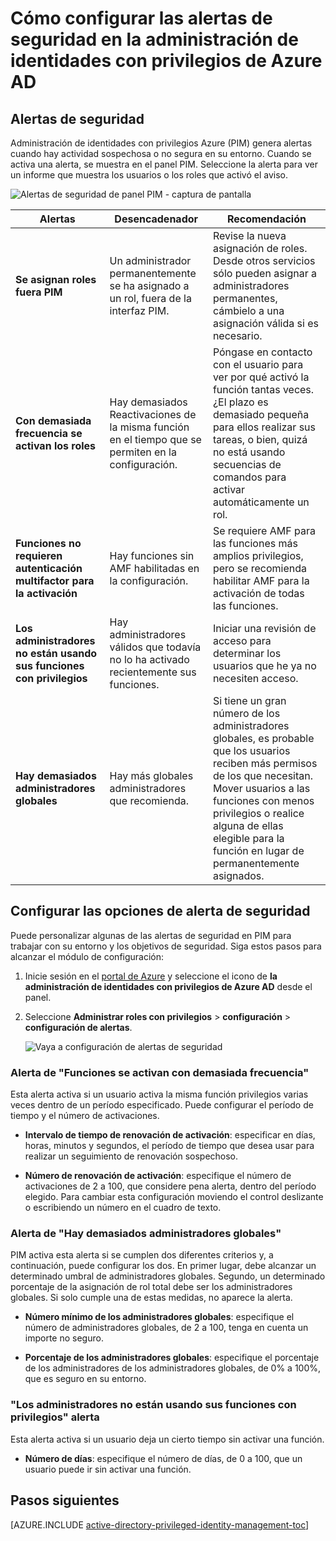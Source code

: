 <properties
   pageTitle="Cómo configurar las alertas de seguridad | Microsoft Azure"
   description="Obtenga información sobre cómo configurar las alertas de seguridad de la extensión de administración de identidades con privilegios de Azure."
   services="active-directory"
   documentationCenter=""
   authors="kgremban"
   manager="femila"
   editor=""/>

<tags
   ms.service="active-directory"
   ms.devlang="na"
   ms.topic="article"
   ms.tgt_pltfrm="na"
   ms.workload="identity"
   ms.date="09/02/2016"
   ms.author="kgremban"/>

# <a name="how-to-configure-security-alerts-in-azure-ad-privileged-identity-management"></a>Cómo configurar las alertas de seguridad en la administración de identidades con privilegios de Azure AD

## <a name="security-alerts"></a>Alertas de seguridad
Administración de identidades con privilegios Azure (PIM) genera alertas cuando hay actividad sospechosa o no segura en su entorno. Cuando se activa una alerta, se muestra en el panel PIM. Seleccione la alerta para ver un informe que muestra los usuarios o los roles que activó el aviso.

![Alertas de seguridad de panel PIM - captura de pantalla][1]



| Alertas | Desencadenador | Recomendación |
| ----- | ------- | -------------- |
| **Se asignan roles fuera PIM** | Un administrador permanentemente se ha asignado a un rol, fuera de la interfaz PIM. | Revise la nueva asignación de roles. Desde otros servicios sólo pueden asignar a administradores permanentes, cámbielo a una asignación válida si es necesario. |
| **Con demasiada frecuencia se activan los roles** | Hay demasiados Reactivaciones de la misma función en el tiempo que se permiten en la configuración. | Póngase en contacto con el usuario para ver por qué activó la función tantas veces. ¿El plazo es demasiado pequeña para ellos realizar sus tareas, o bien, quizá no está usando secuencias de comandos para activar automáticamente un rol. |
| **Funciones no requieren autenticación multifactor para la activación** | Hay funciones sin AMF habilitadas en la configuración. | Se requiere AMF para las funciones más amplios privilegios, pero se recomienda habilitar AMF para la activación de todas las funciones. |
| **Los administradores no están usando sus funciones con privilegios** | Hay administradores válidos que todavía no lo ha activado recientemente sus funciones. | Iniciar una revisión de acceso para determinar los usuarios que he ya no necesiten acceso. |
| **Hay demasiados administradores globales** | Hay más globales administradores que recomienda. | Si tiene un gran número de los administradores globales, es probable que los usuarios reciben más permisos de los que necesitan. Mover usuarios a las funciones con menos privilegios o realice alguna de ellas elegible para la función en lugar de permanentemente asignados. |

## <a name="configure-security-alert-settings"></a>Configurar las opciones de alerta de seguridad

Puede personalizar algunas de las alertas de seguridad en PIM para trabajar con su entorno y los objetivos de seguridad. Siga estos pasos para alcanzar el módulo de configuración:

1. Inicie sesión en el [portal de Azure](https://portal.azure.com/) y seleccione el icono de **la administración de identidades con privilegios de Azure AD** desde el panel.
2. Seleccione **Administrar roles con privilegios** > **configuración** > **configuración de alertas**.

    ![Vaya a configuración de alertas de seguridad][2]

### <a name="roles-are-being-activated-too-frequently-alert"></a>Alerta de "Funciones se activan con demasiada frecuencia"

Esta alerta activa si un usuario activa la misma función privilegios varias veces dentro de un período especificado. Puede configurar el período de tiempo y el número de activaciones.

- **Intervalo de tiempo de renovación de activación**: especificar en días, horas, minutos y segundos, el período de tiempo que desea usar para realizar un seguimiento de renovación sospechoso.

- **Número de renovación de activación**: especifique el número de activaciones de 2 a 100, que considere pena alerta, dentro del período elegido. Para cambiar esta configuración moviendo el control deslizante o escribiendo un número en el cuadro de texto.


### <a name="there-are-too-many-global-administrators-alert"></a>Alerta de "Hay demasiados administradores globales"

PIM activa esta alerta si se cumplen dos diferentes criterios y, a continuación, puede configurar los dos. En primer lugar, debe alcanzar un determinado umbral de administradores globales. Segundo, un determinado porcentaje de la asignación de rol total debe ser los administradores globales. Si solo cumple una de estas medidas, no aparece la alerta.  

- **Número mínimo de los administradores globales**: especifique el número de administradores globales, de 2 a 100, tenga en cuenta un importe no seguro.

- **Porcentaje de los administradores globales**: especifique el porcentaje de los administradores de los administradores globales, de 0% a 100%, que es seguro en su entorno.

### <a name="administrators-arent-using-their-privileged-roles-alert"></a>"Los administradores no están usando sus funciones con privilegios" alerta

Esta alerta activa si un usuario deja un cierto tiempo sin activar una función.

- **Número de días**: especifique el número de días, de 0 a 100, que un usuario puede ir sin activar una función.

<!--Every topic should have next steps and links to the next logical set of content to keep the customer engaged-->
## <a name="next-steps"></a>Pasos siguientes
[AZURE.INCLUDE [active-directory-privileged-identity-management-toc](../../includes/active-directory-privileged-identity-management-toc.md)]


<!--Image references-->

[1]: ./media/active-directory-privileged-identity-management-how-to-configure-security-alerts/PIM_security_dash.png
[2]: ./media/active-directory-privileged-identity-management-how-to-configure-security-alerts/PIM_security_settings.png
